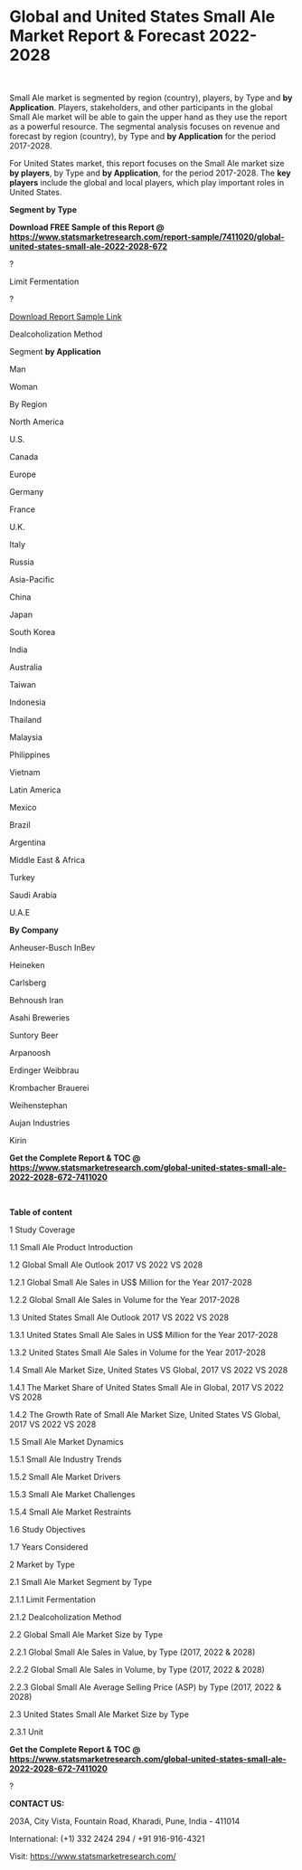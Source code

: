 <h1>Global and United States Small Ale Market Report & Forecast 2022-2028</h1><br/><p>Small Ale market is segmented by region (country), players, by Type and <strong>by Application</strong>. Players, stakeholders, and other participants in the global Small Ale market will be able to gain the upper hand as they use the report as a powerful resource. The segmental analysis focuses on revenue and forecast by region (country), by Type and <strong>by Application</strong> for the period 2017-2028.</p>
 
 
 
 <p>For United States market, this report focuses on the Small Ale market size <strong>by players</strong>, by Type and <strong>by Application</strong>, for the period 2017-2028. The <strong>key players</strong> include the global and local players, which play important roles in United States.</p>
 
 
 
 <p><strong>Segment by Type</strong></p>
 
 
 
 <div><b>Download FREE Sample of this Report @ <a href="https://www.statsmarketresearch.com/download-free-sample/7411020/global-united-states-small-ale-2022-2028-672">https://www.statsmarketresearch.com/report-sample/7411020/global-united-states-small-ale-2022-2028-672</a></b></div>
 
 
 
 <p>? </p>
 
 
 
 <p>Limit Fermentation</p>
 
 
 
 <p>? </p>
 
 
 
 <p><a href="https://www.statsmarketresearch.com/download-free-sample/7411020/global-united-states-small-ale-2022-2028-672">Download Report Sample Link</a></p>
 
 
 
 <p>Dealcoholization Method</p>
 
 
 
 <p>Segment <strong>by Application</strong></p>
 
 
 
 <p>Man</p>
 
 
 
 <p>Woman</p>
 
 
 
 <p>By Region</p>
 
 
 
 <p>North America</p>
 
 
 
 <p>U.S.</p>
 
 
 
 <p>Canada</p>
 
 
 
 <p>Europe</p>
 
 
 
 <p>Germany</p>
 
 
 
 <p>France</p>
 
 
 
 <p>U.K.</p>
 
 
 
 <p>Italy</p>
 
 
 
 <p>Russia</p>
 
 
 
 <p>Asia-Pacific</p>
 
 
 
 <p>China</p>
 
 
 
 <p>Japan</p>
 
 
 
 <p>South Korea</p>
 
 
 
 <p>India</p>
 
 
 
 <p>Australia</p>
 
 
 
 <p>Taiwan</p>
 
 
 
 <p>Indonesia</p>
 
 
 
 <p>Thailand</p>
 
 
 
 <p>Malaysia</p>
 
 
 
 <p>Philippines</p>
 
 
 
 <p>Vietnam</p>
 
 
 
 <p>Latin America</p>
 
 
 
 <p>Mexico</p>
 
 
 
 <p>Brazil</p>
 
 
 
 <p>Argentina</p>
 
 
 
 <p>Middle East & Africa</p>
 
 
 
 <p>Turkey</p>
 
 
 
 <p>Saudi Arabia</p>
 
 
 
 <p>U.A.E</p>
 
 
 
 <p><strong>By Company</strong></p>
 
 
 
 <p>Anheuser-Busch InBev</p>
 
 
 
 <p>Heineken</p>
 
 
 
 <p>Carlsberg</p>
 
 
 
 <p>Behnoush Iran</p>
 
 
 
 <p>Asahi Breweries</p>
 
 
 
 <p>Suntory Beer</p>
 
 
 
 <p>Arpanoosh</p>
 
 
 
 <p>Erdinger Weibbrau</p>
 
 
 
 <p>Krombacher Brauerei</p>
 
 
 
 <p>Weihenstephan</p>
 
 
 
 <p>Aujan Industries</p>
 
 
 
 <p>Kirin</p>
 
 
 
 <div><b>Get the Complete Report & TOC @ <a href="https://www.statsmarketresearch.com/global-united-states-small-ale-2022-2028-672-7411020">https://www.statsmarketresearch.com/global-united-states-small-ale-2022-2028-672-7411020</a></b></div>
 
 
 
 <p><br />
 
 <b>Table of content</b></p>
 
 
 
 <p>1 Study Coverage<br />
 
 1.1 Small Ale Product Introduction<br />
 
 1.2 Global Small Ale Outlook 2017 VS 2022 VS 2028<br />
 
 1.2.1 Global Small Ale Sales in US$ Million for the Year 2017-2028<br />
 
 1.2.2 Global Small Ale Sales in Volume for the Year 2017-2028<br />
 
 1.3 United States Small Ale Outlook 2017 VS 2022 VS 2028<br />
 
 1.3.1 United States Small Ale Sales in US$ Million for the Year 2017-2028<br />
 
 1.3.2 United States Small Ale Sales in Volume for the Year 2017-2028<br />
 
 1.4 Small Ale Market Size, United States VS Global, 2017 VS 2022 VS 2028<br />
 
 1.4.1 The Market Share of United States Small Ale in Global, 2017 VS 2022 VS 2028<br />
 
 1.4.2 The Growth Rate of Small Ale Market Size, United States VS Global, 2017 VS 2022 VS 2028<br />
 
 1.5 Small Ale Market Dynamics<br />
 
 1.5.1 Small Ale Industry Trends<br />
 
 1.5.2 Small Ale Market Drivers<br />
 
 1.5.3 Small Ale Market Challenges<br />
 
 1.5.4 Small Ale Market Restraints<br />
 
 1.6 Study Objectives<br />
 
 1.7 Years Considered<br />
 
 2 Market by Type<br />
 
 2.1 Small Ale Market Segment by Type<br />
 
 2.1.1 Limit Fermentation<br />
 
 2.1.2 Dealcoholization Method<br />
 
 2.2 Global Small Ale Market Size by Type<br />
 
 2.2.1 Global Small Ale Sales in Value, by Type (2017, 2022 & 2028)<br />
 
 2.2.2 Global Small Ale Sales in Volume, by Type (2017, 2022 & 2028)<br />
 
 2.2.3 Global Small Ale Average Selling Price (ASP) by Type (2017, 2022 & 2028)<br />
 
 2.3 United States Small Ale Market Size by Type<br />
 
 2.3.1 Unit</p>
 
 
 
 <div><b>Get the Complete Report & TOC @ <a href="https://www.statsmarketresearch.com/global-united-states-small-ale-2022-2028-672-7411020">https://www.statsmarketresearch.com/global-united-states-small-ale-2022-2028-672-7411020</a></b></div>
 
 
 
 <p>? </p>
 
 
 
 <p><b>CONTACT US:</b><br />
 
 203A, City Vista, Fountain Road, Kharadi, Pune, India - 411014<br />
 
 International: (+1) 332 2424 294 / +91 916-916-4321<br />
 
 Visit: <a href="https://www.statsmarketresearch.com/">https://www.statsmarketresearch.com/</a></p>